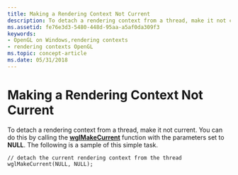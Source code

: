 ```yaml
---
title: Making a Rendering Context Not Current
description: To detach a rendering context from a thread, make it not current. You can do this by calling the wglMakeCurrent function with the parameters set to NULL. The following is a sample of this simple task.
ms.assetid: fe76e3d3-5480-448d-95aa-a5af0da309f3
keywords:
- OpenGL on Windows,rendering contexts
- rendering contexts OpenGL
ms.topic: concept-article
ms.date: 05/31/2018
---
```


# Making a Rendering Context Not Current

To detach a rendering context from a thread, make it not current. You can do this by calling the [**wglMakeCurrent**](/windows/desktop/api/wingdi/nf-wingdi-wglmakecurrent) function with the parameters set to **NULL**. The following is a sample of this simple task.

``` syntax
// detach the current rendering context from the thread  
wglMakeCurrent(NULL, NULL);
```

 

 




